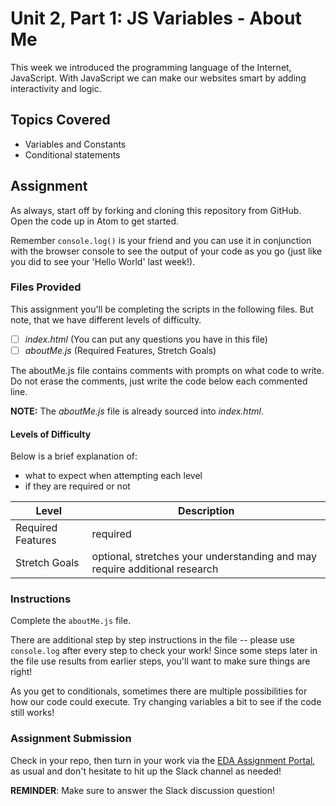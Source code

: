 # Unit 2, Part 1: JS Variables - About Me

This week we introduced the programming language of the Internet, JavaScript. With JavaScript we can make our websites smart by adding interactivity and logic.

## Topics Covered

- Variables and Constants
- Conditional statements

## Assignment

As always, start off by forking and cloning this repository from GitHub. Open the code up in Atom to get started.

Remember `console.log()` is your friend and you can use it in conjunction with the browser console to see the output of your code as you go (just like you did to see your 'Hello World' last week!).

### Files Provided

This assignment you'll be completing the scripts in the following files. But note, that we have different levels of difficulty.

- [ ] _index.html_ (You can put any questions you have in this file)
- [ ] _aboutMe.js_ (Required Features, Stretch Goals)

The aboutMe.js file contains comments with prompts on what code to write. Do not erase the comments, just write the code below each commented line.

**NOTE:** The _aboutMe.js_ file is already sourced into _index.html_.

#### Levels of Difficulty

Below is a brief explanation of:

- what to expect when attempting each level
- if they are required or not

| Level             | Description                                                                |
| ----------------- | -------------------------------------------------------------------------- |
| Required Features | required                                                                   |
| Stretch Goals     | optional, stretches your understanding and may require additional research |

### Instructions

Complete the `aboutMe.js` file.

There are additional step by step instructions in the file -- please use `console.log` after every step to check your work!
Since some steps later in the file use results from earlier steps, you'll want to make sure things are right!

As you get to conditionals, sometimes there are multiple possibilities for how our code could execute.
Try changing variables a bit to see if the code still works!

### Assignment Submission

Check in your repo, then turn in your work via the <a target="_blank" href="https://portal.emergingacademy.org/#/student/assignments">EDA Assignment Portal</a>, as usual and don't hesitate to hit up the Slack channel as needed!

**REMINDER**: Make sure to answer the Slack discussion question!
